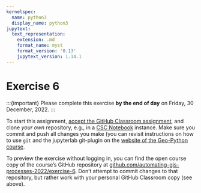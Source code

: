 ```yaml
---
kernelspec:
  name: python3
  display_name: python3
jupytext:
  text_representation:
    extension: .md
    format_name: myst
    format_version: '0.13'
    jupytext_version: 1.14.1
---
```



# Exercise 6

:::{important}
Please complete this exercise **by the end of day** on Friday, 30 December, 2022.
:::

To start this assignment, [accept the GitHub Classroom
assignment](https://classroom.github.com/a/CHANGE_THIS), and clone *your own*
repository, e.g., in a [CSC
Notebook](../../course-info/course-environment)
instance. Make sure you commit and push all changes you make (you can
revisit instructions on how to use `git` and the jupyterlab git-plugin
on the [website of the Geo-Python
course](https://geo-python-site.readthedocs.io/en/latest/lessons/l2/git-basics.html).

To preview the exercise without logging in, you can find the open course copy
of the course’s GitHub repository at
[github.com/automating-gis-processes-2022/exercise-6](https://github.com/automating-gis-processes-2022/exercise-6).
Don’t attempt to commit changes to that repository, but rather work with your
personal GitHub Classroom copy (see above).
